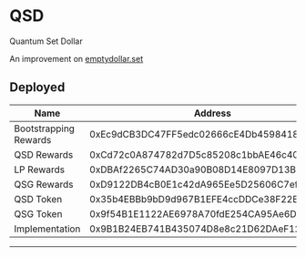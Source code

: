 # QSD

Quantum Set Dollar

An improvement on [emptydollar.set](https://github.com/emptysetsquad/dollar)


## Deployed

| Name | Address |
| --- | --- |
| Bootstrapping Rewards | 0xEc9dCB3DC47FF5edc02666cE4Db459841853B7B4 |
| QSD Rewards | 0xCd72c0A874782d7D5c85208c1bbAE46c409478dd |
| LP Rewards | 0xDBAf2265C74AD30a90B08D14E8097D13B891a2cF |
| QSG Rewards | 0xD9122DB4cB0E1c42dA965Ee5D25606C7ef607145 |
| QSD Token | 0x35b4EBBb9bD9d967B1EFE4ccDDCe38F22E38198c |
| QSG Token | 0x9f54B1E1122AE6978A70fdE254CA95Ae6Df35459 |
| Implementation | 0x9B1B24EB741B435074D8e8c21D62DAeF12b5733d |
---